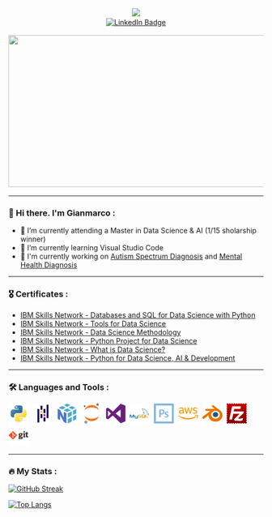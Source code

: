 <div id="header" align="center">
  <img src="https://media.giphy.com/media/M9gbBd9nbDrOTu1Mqx/giphy.gif" width="100"/>
</div>
<div id="badges" align="center">
  <a href="https://www.linkedin.com/in/gianmarcotuccericimini/">
    <img src="https://img.shields.io/badge/LinkedIn-blue?style=for-the-badge&logo=linkedin&logoColor=white" alt="LinkedIn Badge"/>
  </a>
</div>
<div align="center">
<img src="https://komarev.com/ghpvc/?username=gianmarco-tucceri-cimini&style=flat-square&color=blue" alt=""/>
</div>
<div align="center">
  <img src="https://media.giphy.com/media/dWesBcTLavkZuG35MI/giphy.gif" width="600" height="300"/>
</div>

---

### 👋 Hi there. I'm Gianmarco :

<!--
**gianmarco-tucceri-cimini/gianmarco-tucceri-cimini** is a ✨ *special* ✨ repository because its `README.md` (this file) appears on your GitHub profile.
-->

* 🔭 I’m currently attending a Master in Data Science & AI (1/15 sholarship winner)
* 🌱 I’m currently learning Visual Studio Code
* 🚀 I'm currently working on [Autism Spectrum Diagnosis](https://github.com/gianmarco-tucceri-cimini/Autism-Spectrum-Diagnosis) and [Mental Health Diagnosis](https://github.com/gianmarco-tucceri-cimini/Mental-Health-Diagnosis)

---
### 🎖️ Certificates :
* [IBM Skills Network - Databases and SQL for Data Science with Python](https://www.coursera.org/account/accomplishments/records/879U6UTVLFKT)
* [IBM Skills Network - Tools for Data Science](https://www.coursera.org/account/accomplishments/records/XJQNT5KXK8Q2)
* [IBM Skills Network - Data Science Methodology](https://www.coursera.org/account/accomplishments/records/E6RJZKS2REBD)
* [IBM Skills Network - Python Project for Data Science](https://www.coursera.org/account/accomplishments/records/Q4MPB2HTB6KS)
* [IBM Skills Network - What is Data Science?](https://www.coursera.org/account/accomplishments/records/U4SKCD3HY7Y7)
* [IBM Skills Network - Python for Data Science, AI & Development](https://www.coursera.org/account/accomplishments/records/YJ6M2GW2MQW9)
---

### :hammer_and_wrench: Languages and Tools :

<div>
  <img src="https://github.com/devicons/devicon/blob/master/icons/python/python-original.svg" title="Python" alt="Python" width="40" height="40"/>&nbsp;
  <img src="https://github.com/devicons/devicon/blob/master/icons/pandas/pandas-original.svg" title="Pandas" alt="Pandas" width="40" height="40"/>&nbsp;
  <img src="https://github.com/devicons/devicon/blob/master/icons/numpy/numpy-original.svg" title="Numpy" alt="Numpy" width="40" height="40"/>&nbsp;
  <img src="https://github.com/devicons/devicon/blob/master/icons/jupyter/jupyter-original.svg" title="Jupyter" alt="Jupyter" width="40" height="40"/>&nbsp;
  <img src="https://github.com/devicons/devicon/blob/master/icons/visualstudio/visualstudio-plain.svg" title="Visual Studio Code" alt="Visual Studio Code" width="40" height="40"/>&nbsp;
  <img src="https://github.com/devicons/devicon/blob/master/icons/mysql/mysql-original-wordmark.svg" title="MySQL"  alt="MySQL" width="40" height="40"/>&nbsp;
  <img src="https://github.com/devicons/devicon/blob/master/icons/photoshop/photoshop-line.svg" title="Photoshop" alt="Photoshop" width="40" height="40"/>&nbsp;
  <img src="https://github.com/devicons/devicon/blob/master/icons/amazonwebservices/amazonwebservices-plain-wordmark.svg" title="AWS" alt="AWS" width="40" height="40"/>&nbsp;
  <img src="https://github.com/devicons/devicon/blob/master/icons/blender/blender-original.svg" title="Blender" alt="Blender" width="40" height="40"/>&nbsp;
  <img src="https://github.com/devicons/devicon/blob/master/icons/filezilla/filezilla-plain.svg" title="FileZilla" alt="FileZilla" width="40" height="40"/>&nbsp;
  <img src="https://github.com/devicons/devicon/blob/master/icons/git/git-original-wordmark.svg" title="Git" **alt="Git" width="40" height="40"/>
</div>


---

### :fire: My Stats :

[![GitHub Streak](http://github-readme-streak-stats.herokuapp.com?user=gianmarco-tucceri-cimini&theme=dark)](https://git.io/streak-stats)

[![Top Langs](https://github-readme-stats.vercel.app/api/top-langs/?username=gianmarco-tucceri-cimini&layout=compact&theme=vision-friendly-dark)](https://github.com/anuraghazra/github-readme-stats)
